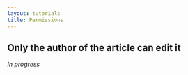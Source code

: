 ```yaml
---
layout: tutorials
title: Permissions
---
```


## Only the author of the article can edit it

_In progress_
